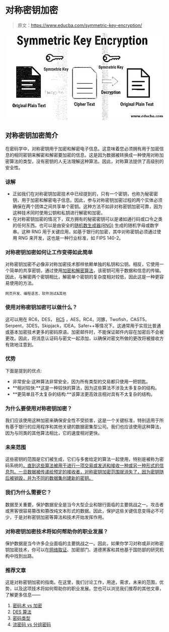 # 对称密钥加密

> 原文：<https://www.educba.com/symmetric-key-encryption/>

![Symmetric Key Encryption](img/0899963dc1a7e033bc4642ccb5531558.png)



## 对称密钥加密简介

在密码学中，对称密钥用于加密和解密电子信息。这意味着您必须拥有用于加密信息的相同密钥来解密和解密要加密的信息。这是因为数据被转换成一种使用对称加密算法的类型，没有密钥的人无法理解这种算法。因此，对称算法提供了高级别的安全性。

### 谅解

*   正如我们在对称密钥加密技术中已经提到的，只有一个密钥，也称为秘密密钥，用于加密和解密电子信息。因此，参与对称密钥加密过程的两个实体必须确保在两个团体之间共享单个密钥。这种方法不如非对称密钥加密可靠，因为这种技术同时使用公钥和私钥进行解密和加密。
*   在对称密钥加密的情况下，双方拥有的秘密密钥可以是诸如通行码或口令之类的任何东西。也可以是由安全的[随机数生成器(RNG)](https://www.educba.com/random-number-generator-in-c/) 生成的随机字母或数字串。这种 RNG 用于关键应用，如基于银行的加密，其中对称密钥必须通过使用 RNG 来开发，这也是一种行业标准，如 FIPS 140-2。

### 对称密钥加密如何让工作变得如此简单

对称密钥加密不必像非对称加密技术那样依赖单独的私钥和公钥。相反，它使用一个简单的共享密钥，通过使用[加密和解密算法](https://www.educba.com/encryption-vs-decryption/)，该密钥可用于数据和信息的传输。因此，与解密两个密钥相比，解密单个密钥的复杂度相对较低，因此这是一种更容易使用的方法。

<small>网页开发、编程语言、软件测试&其他</small>

### 使用对称密钥加密可以做什么？

这可以用在 RC6，DES， [RC5](https://www.educba.com/rc5/) ，AES，RC4，河豚，Twofish，CAST5，Serpent，3DES，Skipjack，IDEA，Safer++等情况下。这通常用于实现比普通或基本加密技术更多的密码原语。加密邮件时，不能保证邮件内容在加密后不会被更改。因此，将消息认证码与密文一起添加，以确保对密文所做的更改将被接收方有效地注意到。

### 优势

下面是提到的优点:

*   非常安全:这种算法非常安全，因为所有类型的交易都只使用一把钥匙。
*   **相对较快:**这是一种较快的算法，因为这些算法不涉及太多复杂的结构。
*   **更简单且不太复杂的结构:**该算法更高效且相对具有不太复杂的结构。

### 为什么要使用对称密钥加密？

我们应该使用这种加密来确保安全性不受损害，这是一个关键标准，特别适用于所有基于银行的应用程序和其他关键的数据密集型公司。我们也应该使用这种算法，因为与同类的其他算法相比，它的速度相对更快。

### 未来范围

这些密钥的范围是它们被生成，它们与多套给定的算法一起使用，特别是被称为密码系统的[，直到这些算法被用于进行一项交易或发送和接收一种或另一种形式的信息包。一旦数据被传递给预定的接收者，对称密钥加密范围就消失了，因为密钥随后被销毁，并为不同的数据集创建新的密钥。](https://www.educba.com/cryptosystems/)

### 我们为什么需要它？

数据至关重要，保护数据安全是当今大型企业和银行面临的主要挑战之一。攻击者或黑客很容易篡改和篡改纯文本形式的数据。因此，保护这些关键信息变得必不可少，于是对称密钥加密等算法和技术开始发挥作用。

### 对称密钥加密技术将如何帮助你的职业发展？

保护数据是当今许多企业面临的主要挑战之一。因此，如果你学习对称或非对称密钥加密技术，你可以在[网络取证](https://www.educba.com/cyber-forensics/)、加密部门、道德黑客和其他基于国防部的研究机构中找到出路。

### 推荐文章

这是对称密钥加密的指南。在这里，我们讨论工作，用途，需求，未来的范围，优势，以及这项技术将如何帮助你的职业发展。您也可以浏览我们推荐的其他文章，了解更多信息——

1.  [密码术 vs 加密](https://www.educba.com/cryptography-vs-encryption/)
2.  [DES 算法](https://www.educba.com/des-algorithm/)
3.  [密码类型](https://www.educba.com/types-of-cipher/)
4.  [流密码 vs 分组密码](https://www.educba.com/stream-cipher-vs-block-cipher/)





